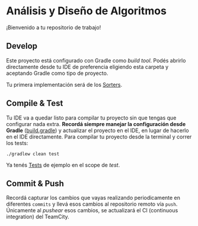 # Análisis y Diseño de Algoritmos

¡Bienvenido a tu repositorio de trabajo!

## Develop
Este proyecto está configurado con Gradle como _build tool_. Podés abrirlo directamente desde tu IDE de preferencia eligiendo esta carpeta y aceptando Gradle como tipo de proyecto.

Tu primera implementación será de los [Sorters](src/main/java/anaydis/sort/AbstractSorter.java).

## Compile & Test
Tu IDE va a quedar listo para compilar tu proyecto sin que tengas que configurar nada extra. **Recordá siempre manejar la configuración desde Gradle** ([build.gradle](build.gradle)) y actualizar el proyecto en el IDE, en lugar de hacerlo en el IDE directamente. Para compilar tu proyecto desde la terminal y correr los tests:
```
./gradlew clean test
```

Ya tenés [Tests](src/test/java/anaydis/sort) de ejemplo en el scope de _test_.

## Commit & Push
Recordá capturar los cambios que vayas realizando periodicamente en diferentes `commits` y llevá esos cambios al repositorio remoto vía `push`. Únicamente al _pushear_ esos cambios, se actualizará el CI (continuous integration) del TeamCity. 